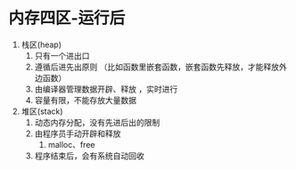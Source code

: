 # 内存四区-运行后

1. 栈区(heap)
    1. 只有一个进出口
    2. 遵循后进先出原则 （比如函数里嵌套函数，嵌套函数先释放，才能释放外边函数）
    3. 由编译器管理数据开辟、释放 ，实时进行
    4. 容量有限，不能存放大量数据
2. 堆区(stack)
    1. 动态内存分配，没有先进后出的限制
    2. 由程序员手动开辟和释放
        1. malloc、free
    3. 程序结束后，会有系统自动回收